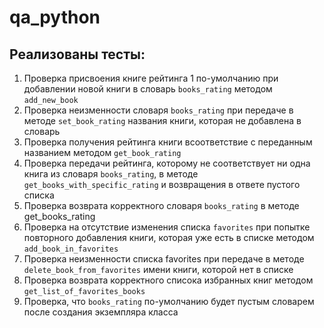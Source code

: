 # qa_python
## Реализованы тесты:
1. Проверка присвоения книге рейтинга 1 по-умолчанию при добавлении новой книги в словарь `books_rating` 
методом `add_new_book`
2. Проверка неизменности словаря `books_rating` при передаче в методе `set_book_rating` названия книги, которая не добавлена
в словарь
3. Проверка получения рейтинга книги всоответствие с переданным названием методом `get_book_rating`
4. Проверка передачи рейтинга, которому не соответствует ни одна книга из словаря `books_rating`, в методе 
`get_books_with_specific_rating` и возвращения в ответе пустого списка
5. Проверка возврата корректного словаря `books_rating` в методе get_books_rating
6. Проверка на отсутствие изменения списка `favorites` при попытке повторного добавления книги, которая уже есть в списке
методом `add_book_in_favorites`
7. Проверка неизменности списка favorites при передаче в методе `delete_book_from_favorites` имени книги, 
которой нет в списке
8. Проверка возврата корректного списока избранных книг методом `get_list_of_favorites_books`
9. Проверка, что `books_rating` по-умолчанию будет пустым словарем после создания экземпляра класса